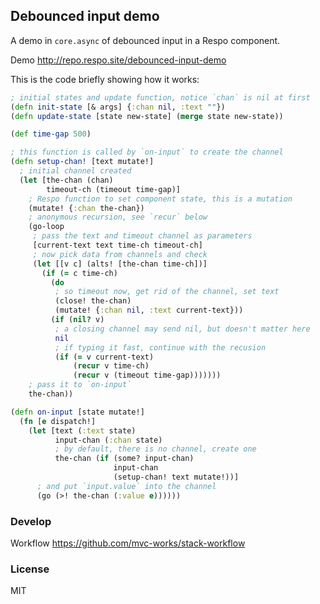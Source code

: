 
Debounced input demo
----

A demo in `core.async` of debounced input in a Respo component.

Demo http://repo.respo.site/debounced-input-demo

This is the code briefly showing how it works:

```clojure
; initial states and update function, notice `chan` is nil at first
(defn init-state [& args] {:chan nil, :text ""})
(defn update-state [state new-state] (merge state new-state))

(def time-gap 500)

; this function is called by `on-input` to create the channel
(defn setup-chan! [text mutate!]
  ; initial channel created
  (let [the-chan (chan)
        timeout-ch (timeout time-gap)]
    ; Respo function to set component state, this is a mutation
    (mutate! {:chan the-chan})
    ; anonymous recursion, see `recur` below
    (go-loop
     ; pass the text and timeout channel as parameters
     [current-text text time-ch timeout-ch]
     ; now pick data from channels and check
     (let [[v c] (alts! [the-chan time-ch])]
       (if (= c time-ch)
         (do
          ; so timeout now, get rid of the channel, set text
          (close! the-chan)
          (mutate! {:chan nil, :text current-text}))
         (if (nil? v)
          ; a closing channel may send nil, but doesn't matter here
          nil
          ; if typing it fast, continue with the recusion
          (if (= v current-text)
              (recur v time-ch)
              (recur v (timeout time-gap)))))))
    ; pass it to `on-input`
    the-chan))

(defn on-input [state mutate!]
  (fn [e dispatch!]
    (let [text (:text state)
          input-chan (:chan state)
          ; by default, there is no channel, create one
          the-chan (if (some? input-chan)
                       input-chan
                       (setup-chan! text mutate!))]
      ; and put `input.value` into the channel
      (go (>! the-chan (:value e))))))
```

### Develop

Workflow https://github.com/mvc-works/stack-workflow

### License

MIT
